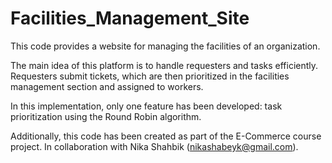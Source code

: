 # Facilities_Management_Site

This code provides a website for managing the facilities of an organization.

The main idea of this platform is to handle requesters and tasks efficiently. 
Requesters submit tickets, which are then prioritized in the facilities management section and assigned to workers.

In this implementation, only one feature has been developed: task prioritization using the Round Robin algorithm.

Additionally, this code has been created as part of the E-Commerce course project.
In collaboration with Nika Shahbik (nikashabeyk@gmail.com).
